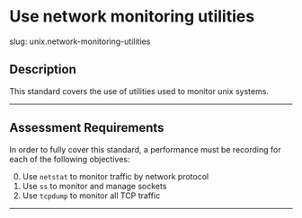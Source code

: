 # Use network monitoring utilities

slug: unix.network-monitoring-utilities

## Description
This standard covers the use of utilities used to monitor unix systems.

---
## Assessment Requirements
In order to fully cover this standard, a performance must be recording for each of the following objectives:

0. Use `netstat` to monitor traffic by network protocol
1. Use `ss` to monitor and manage sockets
2. Use `tcpdump` to monitor all TCP traffic


---  

